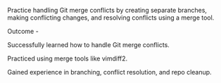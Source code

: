 Practice handling Git merge conflicts by creating separate branches, making conflicting changes, and resolving conflicts using a merge tool.


Outcome - 

Successfully learned how to handle Git merge conflicts.

Practiced using merge tools like vimdiff2.

Gained experience in branching, conflict resolution, and repo cleanup.
